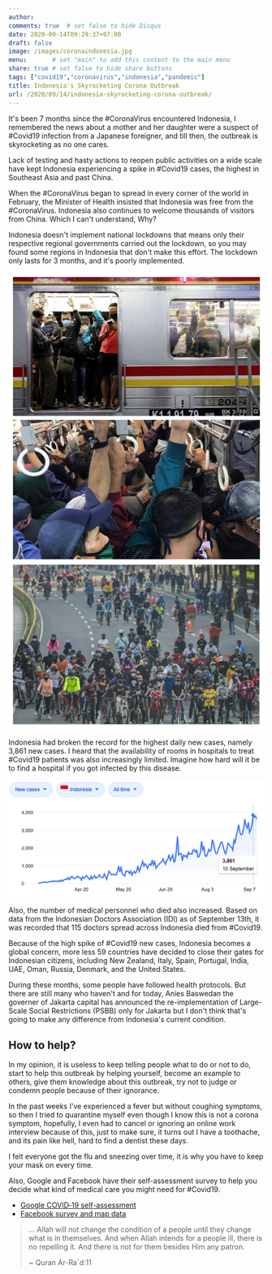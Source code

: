```yaml
---
author: 
comments: true	# set false to hide Disqus
date: 2020-09-14T09:29:37+07:00
draft: false
image: /images/coronaindonesia.jpg
menu: 		# set "main" to add this content to the main menu
share: true	# set false to hide share buttons
tags: ["covid19","coronavirus","indonesia","pandemic"]
title: Indonesia's Skyrocketing Corona Outbreak
url: /2020/09/14/indonesia-skyrocketing-corona-outbreak/
---
```


It's been 7 months since the #CoronaVirus encountered Indonesia, I remembered the news about a mother and her daughter were a suspect of #Covid19 infection from a Japanese foreigner, and till then, the outbreak is skyrocketing as no one cares.

Lack of testing and hasty actions to reopen public activities on a wide scale have kept Indonesia experiencing a spike in #Covid19 cases, the highest in Southeast Asia and past China.

When the #CoronaVirus began to spread in every corner of the world in February, the Minister of Health insisted that Indonesia was free from the #CoronaVirus. Indonesia also continues to welcome thousands of visitors from China. Which I can't understand, Why?

Indonesia doesn't implement national lockdowns that means only their respective regional governments carried out the lockdown, so you may found some regions in Indonesia that don't make this effort. The lockdown only lasts for 3 months, and it's poorly implemented. 

![indonesia pssb](/images/indonesiapsbb.png)

Indonesia had broken the record for the highest daily new cases, namely 3,861 new cases. I heard that the availability of rooms in hospitals to treat #Covid19 patients was also increasingly limited. Imagine how hard will it be to find a hospital if you got infected by this disease.

![corona spike record indonesia](/images/coronaspikerecordindonesia.png)

Also, the number of medical personnel who died also increased. Based on data from the Indonesian Doctors Association (IDI) as of September 13th, it was recorded that 115 doctors spread across Indonesia died from #Covid19.

Because of the high spike of #Covid19 new cases, Indonesia becomes a global concern, more less 59 countries have decided to close their gates for Indonesian citizens, including New Zealand, Italy, Spain, Portugal, India, UAE, Oman, Russia, Denmark, and the United States.

During these months, some people have followed health protocols. But there are still many who haven't and for today, Anies Baswedan the governer of Jakarta capital has announced the re-implementation of Large-Scale Social Restrictions (PSBB) only for Jakarta but I don't think that's going to make any difference from Indonesia's current condition. 

## How to help?

In my opinion, it is useless to keep telling people what to do or not to do, start to help this outbreak by helping yourself, become an example to others, give them knowledge about this outbreak, try not to judge or condemn people because of their ignorance. 

In the past weeks I've experienced a fever but without coughing symptoms, so then I tried to quarantine myself even though I know this is not a corona symptom, hopefully, I even had to cancel or ignoring an online work interview because of this, just to make sure, it turns out I have a toothache, and its pain like hell, hard to find a dentist these days. 

I felt everyone got the flu and sneezing over time, it is why you have to keep your mask on every time.

Also, Google and Facebook have their self-assessment survey to help you decide what kind of medical care you might need for #Covid19.

- [Google COVID‑19 self-assessment](https://landing.google.com/screener/covid19)
- [Facebook survey and map data](https://covid-survey.dataforgood.fb.com/?regopm=IDN)


> ... Allah will not change the condition of a people until they change what is in themselves. And when Allah intends for a people ill, there is no repelling it. And there is not for them besides Him any patron.
> 
> ~ Quran Ar-Ra\`d:11